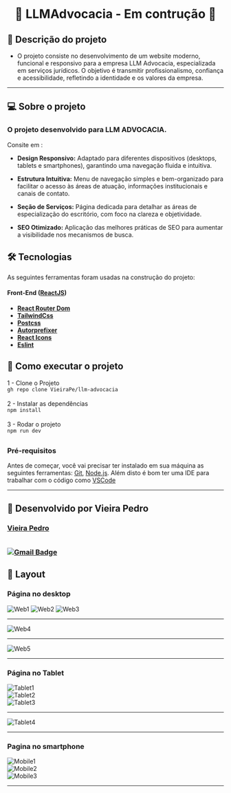 <h1 align="center"> 
	🚧 LLMAdvocacia - Em contrução 🚧
</h1>

## 📄 Descrição do projeto

- O projeto consiste no desenvolvimento de um website moderno, funcional e responsivo para a empresa LLM Advocacia, especializada em serviços jurídicos. O objetivo é transmitir profissionalismo, confiança e acessibilidade, refletindo a identidade e os valores da empresa.

---

## 💻 Sobre o projeto

### O projeto desenvolvido para LLM ADVOCACIA.

<p>Consite em :</p>

- **Design Responsivo:** Adaptado para diferentes dispositivos (desktops, tablets e smartphones), garantindo uma navegação fluida e intuitiva.

- **Estrutura Intuitiva:** Menu de navegação simples e bem-organizado para facilitar o acesso às áreas de atuação, informações institucionais e canais de contato.

- **Seção de Serviços:** Página dedicada para detalhar as áreas de especialização do escritório, com foco na clareza e objetividade.

- **SEO Otimizado:** Aplicação das melhores práticas de SEO para aumentar a visibilidade nos mecanismos de busca.

##

## 🛠 Tecnologias

As seguintes ferramentas foram usadas na construção do projeto:

#### **Front-End** ([ReactJS](https://reactjs.org/))

- **[React Router Dom](https://github.com/ReactTraining/react-router/tree/master/packages/react-router-dom)**
- **[TailwindCss](https://tailwindcss.com/)**
- **[Postcss](https://postcss.org/)**
- **[Autorprefixer](https://autoprefixer.github.io/)**
- **[React Icons](https://react-icons.github.io/react-icons/)**
- **[Eslint](https://eslint.org/)**

##

## 🚀 Como executar o projeto

1 - Clone o Projeto <br>
`gh repo clone VieiraPe/llm-advocacia` <br><br>
2 - Instalar as dependências <br>
`npm install` <br><br>
3 - Rodar o projeto <br>
`npm run dev`

##

### Pré-requisitos

Antes de começar, você vai precisar ter instalado em sua máquina as seguintes ferramentas:
[Git](https://git-scm.com), [Node.js](https://nodejs.org/en/).
Além disto é bom ter uma IDE para trabalhar com o código como [VSCode](https://code.visualstudio.com/)

---

## 🦸 Desenvolvido por Vieira Pedro

<h3><a href="https://github.com/VieiraPe">
Vieira Pedro</a>
 <br/>
 <br>
 
[![Gmail Badge](https://img.shields.io/badge/-ppgvsilva@gmail.com-c14438?style=flat-square&logo=Gmail&logoColor=white&link=mailto:ppgvsilva@gmail.com)](mailto:ppgvsilva@gmail.com)
</h3>

##

## 🎨 Layout

### Página no desktop

![Web1](https://github.com/VieiraPe/llm-advocacia/blob/main/src/git_assets/Pagina-index.jpg?raw=true)
![Web2](https://github.com/VieiraPe/llm-advocacia/blob/main/src/git_assets/Pagina-index-1.png?raw=true)
![Web3](https://github.com/VieiraPe/llm-advocacia/blob/main/src/git_assets/Pagina-index-2.jpg?raw=true)

---

![Web4](https://github.com/VieiraPe/llm-advocacia/blob/main/src/git_assets/WhatsApp.jpg?raw=true)

---

![Web5](https://github.com/VieiraPe/llm-advocacia/blob/main/src/git_assets/sobre-n%C3%B3s.jpg?raw=true)

---

### Página no Tablet

![Tablet1](https://github.com/VieiraPe/llm-advocacia/blob/main/src/git_assets/Pagina-index-tablet.jpg?raw=true)<br>
![Tablet2](https://github.com/VieiraPe/llm-advocacia/blob/main/src/git_assets/Pagina-index-tablet-1.jpg?raw=true)<br>
![Tablet3](https://github.com/VieiraPe/llm-advocacia/blob/main/src/git_assets/Pagina-index-tablet-2.jpg?raw=true)

---

![Tablet4](https://github.com/VieiraPe/llm-advocacia/blob/main/src/git_assets/Pagina-index-tablet-3.png?raw=true)

---

### Pagina no smartphone

![Mobile1](https://github.com/VieiraPe/llm-advocacia/blob/main/src/git_assets/Pagina-index-mobile.jpg?raw=true)<br>
![Mobile2](https://github.com/VieiraPe/llm-advocacia/blob/main/src/git_assets/Pagina-index-mobile-1.jpg?raw=true)<br>
![Mobile3](https://github.com/VieiraPe/llm-advocacia/blob/main/src/git_assets/Pagina-index-mobile-2.jpg?raw=true)

---
